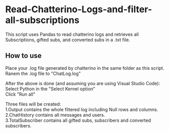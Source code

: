 # Read-Chatterino-Logs-and-filter-all-subscriptions
This script uses Pandas to read chatterino logs and retrieves all Subscriptions, gifted subs, and converted subs  in a .txt file.<br>

## How to use
Place your .log file generated by chatterino in the same folder as this script.<br>
Ranem the .log file to "ChatLog.log"<br>

After the above is done (and assuming you are using Visual Studio Code):<br>
Select Python in the "Select Kernel option"<br>
Click "Run all" <br>

Three files will be created: <br>
1.Output contains the whole filtered log including Null rows and columns.<br>
2.ChatHistory contains all messages and users.<br>
3.TotalSubscriber contains all gifted subs, subscribers and converted subscribers.<br>

